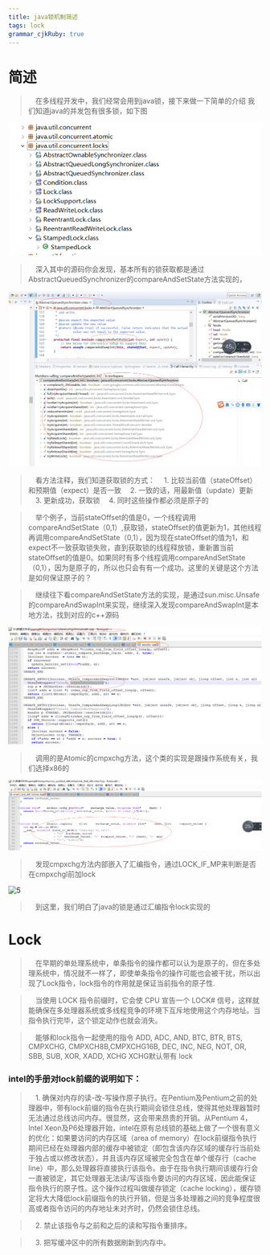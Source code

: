```yaml
---
title: java锁机制简述
tags: lock
grammar_cjkRuby: true
---
```


# 简述
> &ensp;&ensp;在多线程开发中，我们经常会用到java锁，接下来做一下简单的介绍
我们知道java的并发包有很多锁，如下图

![1][1]

> &ensp;&ensp;深入其中的源码你会发现，基本所有的锁获取都是通过AbstractQueuedSynchronizer的compareAndSetState方法实现的，

![2][2]

> &ensp;&ensp;看方法注释，我们知道获取锁的方式：
> &ensp;&ensp;1.  比较当前值（stateOffset）和预期值（expect）是否一致
> &ensp;&ensp;2.  一致的话，用最新值（update）更新
> &ensp;&ensp;3.  更新成功，获取锁
> &ensp;&ensp;4.  同时这些操作都必须是原子的

> &ensp;&ensp;举个例子，当前stateOffset的值是0，一个线程调用compareAndSetState（0,1）,获取锁，stateOffset的值更新为1，其他线程再调用compareAndSetState（0,1），因为现在stateOffset的值为1，和expect不一致获取锁失败，直到获取锁的线程释放锁，重新置当前stateOffset的值是0。如果同时有多个线程调用compareAndSetState（0,1），因为是原子的，所以也只会有有一个成功。这里的关键是这个方法是如何保证原子的？

> &ensp;&ensp;继续往下看compareAndSetState方法的实现，是通过sun.misc.Unsafe的compareAndSwapInt来实现，继续深入发现compareAndSwapInt是本地方法，找到对应的c++源码

![3][3]

> &ensp;&ensp;调用的是Atomic的cmpxchg方法，这个类的实现是跟操作系统有关，我们选择x86的

![4][4]

> &ensp;&ensp;发现cmpxchg方法内部嵌入了汇编指令，通过LOCK_IF_MP来判断是否在cmpxchgl前加lock

![5][5]

> &ensp;&ensp;到这里，我们明白了java的锁是通过汇编指令lock实现的

# Lock
> &ensp;&ensp;在早期的单处理系统中，单条指令的操作都可以认为是原子的，但在多处理系统中，情况就不一样了，即使单条指令的操作可能也会被干扰，所以出现了Lock指令，lock指令的作用就是保证当前指令的原子性.


> &ensp;&ensp;当使用 LOCK 指令前缀时，它会使 CPU 宣告一个 LOCK# 信号，这样就能确保在多处理器系统或多线程竞争的环境下互斥地使用这个内存地址。当指令执行完毕，这个锁定动作也就会消失。


> &ensp;&ensp;能够和lock指令一起使用的指令
ADD, ADC, AND, BTC, BTR, BTS, CMPXCHG, CMPXCH8B,CMPXCHG16B, DEC, INC, NEG, NOT, OR, SBB, SUB, XOR, XADD, XCHG
XCHG默认带有 lock

	
###  intel的手册对lock前缀的说明如下：

> &ensp;&ensp;1.	确保对内存的读-改-写操作原子执行。在Pentium及Pentium之前的处理器中，带有lock前缀的指令在执行期间会锁住总线，使得其他处理器暂时无法通过总线访问内存。很显然，这会带来昂贵的开销。从Pentium 4，Intel Xeon及P6处理器开始，intel在原有总线锁的基础上做了一个很有意义的优化：如果要访问的内存区域（area of memory）在lock前缀指令执行期间已经在处理器内部的缓存中被锁定（即包含该内存区域的缓存行当前处于独占或以修改状态），并且该内存区域被完全包含在单个缓存行（cache line）中，那么处理器将直接执行该指令。由于在指令执行期间该缓存行会一直被锁定，其它处理器无法读/写该指令要访问的内存区域，因此能保证指令执行的原子性。这个操作过程叫做缓存锁定（cache locking），缓存锁定将大大降低lock前缀指令的执行开销，但是当多处理器之间的竞争程度很高或者指令访问的内存地址未对齐时，仍然会锁住总线。

> &ensp;&ensp;2.	禁止该指令与之前和之后的读和写指令重排序。

> &ensp;&ensp;3.	把写缓冲区中的所有数据刷新到内存中。


  [1]: ./images/1511939770516.jpg
  [2]: ./images/1511938828714.jpg
  [3]: ./images/1512024013085.jpg
  [4]: ./images/1512024076224.jpg
  [5]: ./images/1512024107063.jpg
